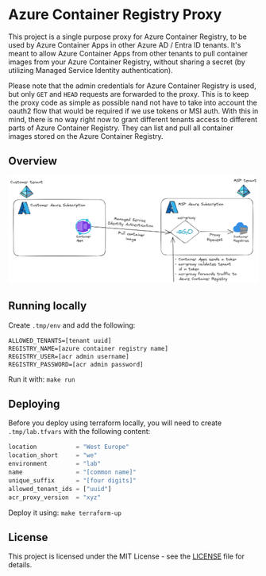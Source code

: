 # Azure Container Registry Proxy

This project is a single purpose proxy for Azure Container Registry, to be used by Azure Container Apps in other Azure AD / Entra ID tenants. It's meant to allow Azure Container Apps from other tenants to pull container images from your Azure Container Registry, without sharing a secret (by utilizing Managed Service Identity authentication).

Please note that the admin credentials for Azure Container Registry is used, but only `GET` and `HEAD` requests are forwarded to the proxy. This is to keep the proxy code as simple as possible nand not have to take into account the oauth2 flow that would be required if we use tokens or MSI auth. With this in mind, there is no way right now to grant different tenants access to different parts of Azure Container Registry. They can list and pull all container images stored on the Azure Container Registry.

## Overview

![overview](./assets/overview.png)

## Running locally

Create `.tmp/env` and add the following:

```text
ALLOWED_TENANTS=[tenant uuid]
REGISTRY_NAME=[azure container registry name]
REGISTRY_USER=[acr admin username]
REGISTRY_PASSWORD=[acr admin password]
```

Run it with: `make run`

## Deploying

Before you deploy using terraform locally, you will need to create `.tmp/lab.tfvars` with the following content:

```terraform
location           = "West Europe"
location_short     = "we"
environment        = "lab"
name               = "[common name]"
unique_suffix      = "[four digits]"
allowed_tenant_ids = ["uuid"]
acr_proxy_version  = "xyz"
```

Deploy it using: `make terraform-up`

## License

This project is licensed under the MIT License - see the [LICENSE](LICENSE) file for details.
